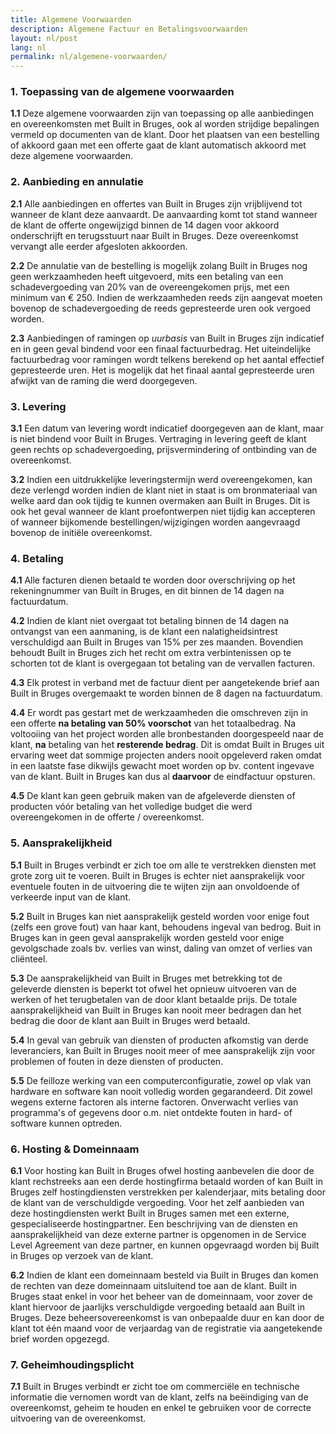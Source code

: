 ```yaml
---
title: Algemene Voorwaarden
description: Algemene Factuur en Betalingsvoorwaarden
layout: nl/post
lang: nl
permalink: nl/algemene-voorwaarden/
---
```


### 1. Toepassing van de algemene voorwaarden

**1.1** Deze algemene voorwaarden zijn van toepassing op alle aanbiedingen en overeenkomsten met Built in Bruges, ook al worden strijdige bepalingen vermeld op documenten van de klant. Door het plaatsen van een bestelling of akkoord gaan met een offerte gaat de klant automatisch akkoord met deze algemene voorwaarden.

### 2. Aanbieding en annulatie

**2.1** Alle aanbiedingen en offertes van Built in Bruges zijn vrijblijvend tot wanneer de klant deze aanvaardt. De aanvaarding komt tot stand wanneer de klant de offerte ongewijzigd binnen de 14 dagen voor akkoord onderschrijft en terugsstuurt naar Built in Bruges. Deze overeenkomst vervangt alle eerder afgesloten akkoorden.

**2.2** De annulatie van de bestelling is mogelijk zolang Built in Bruges nog geen werkzaamheden heeft uitgevoerd, mits een betaling van een schadevergoeding van 20% van de overeengekomen prijs, met een minimum van € 250. Indien de werkzaamheden reeds zijn aangevat moeten bovenop de schadevergoeding de reeds gepresteerde uren ook vergoed worden.

**2.3** Aanbiedingen of ramingen op *uurbasis* van Built in Bruges zijn indicatief en in geen geval bindend voor een finaal factuurbedrag. Het uiteindelijke factuurbedrag voor ramingen wordt telkens berekend op het aantal effectief gepresteerde uren. Het is mogelijk dat het finaal aantal gepresteerde uren afwijkt van de raming die werd doorgegeven.

### 3. Levering

**3.1** Een datum van levering wordt indicatief doorgegeven aan de klant, maar is niet bindend voor Built in Bruges. Vertraging in levering geeft de klant geen rechts op schadevergoeding, prijsvermindering of ontbinding van de overeenkomst.

**3.2** Indien een uitdrukkelijke leveringstermijn werd overeengekomen, kan deze verlengd worden indien de klant niet in staat is om bronmateriaal van welke aard dan ook tijdig te kunnen overmaken aan Built in Bruges. Dit is ook het geval wanneer de klant proefontwerpen niet tijdig kan accepteren of wanneer bijkomende bestellingen/wijzigingen worden aangevraagd bovenop de initiële overeenkomst.

### 4. Betaling

**4.1** Alle facturen dienen betaald te worden door overschrijving op het rekeningnummer van Built in Bruges, en dit binnen de 14 dagen na factuurdatum.

**4.2** Indien de klant niet overgaat tot betaling binnen de 14 dagen na ontvangst van een aanmaning, is de klant een nalatigheidsintrest verschuldigd aan Built in Bruges van 15% per zes maanden. Bovendien behoudt Built in Bruges zich het recht om extra verbintenissen op te schorten tot de klant is overgegaan tot betaling van de vervallen facturen.

**4.3** Elk protest in verband met de factuur dient per aangetekende brief aan Built in Bruges overgemaakt te worden binnen de 8 dagen na factuurdatum.

**4.4** Er wordt pas gestart met de werkzaamheden die omschreven zijn in een offerte **na betaling van 50% voorschot** van het totaalbedrag. Na voltooiing van het project worden alle bronbestanden doorgespeeld naar de klant, **na** betaling van het **resterende bedrag**. Dit is omdat Built in Bruges uit ervaring weet dat sommige projecten anders nooit opgeleverd raken omdat in een laatste fase dikwijls gewacht moet worden op bv. content ingevave van de klant. Built in Bruges kan dus al **daarvoor** de eindfactuur opsturen.

**4.5** De klant kan geen gebruik maken van de afgeleverde diensten of producten vóór betaling van het volledige budget die werd overeengekomen in de offerte / overeenkomst.

### 5. Aansprakelijkheid

**5.1** Built in Bruges verbindt er zich toe om alle te verstrekken diensten met grote zorg uit te voeren. Built in Bruges is echter niet aansprakelijk voor eventuele fouten in de uitvoering die te wijten zijn aan onvoldoende of verkeerde input van de klant.

**5.2** Built in Bruges kan niet aansprakelijk gesteld worden voor enige fout (zelfs een grove fout) van haar kant, behoudens ingeval van bedrog. Buit in Bruges kan in geen geval aansprakelijk worden gesteld voor enige gevolgschade zoals bv. verlies van winst, daling van omzet of verlies van cliënteel.

**5.3** De aansprakelijkheid van Built in Bruges met betrekking tot de geleverde diensten is beperkt tot ofwel het opnieuw uitvoeren van de werken of het terugbetalen van de door klant betaalde prijs. De totale aansprakelijkheid van Built in Bruges kan nooit meer bedragen dan het bedrag die door de klant aan Built in Bruges werd betaald.

**5.4** In geval van gebruik van diensten of producten afkomstig van derde leveranciers, kan Built in Bruges nooit meer of mee aansprakelijk zijn voor problemen of fouten in deze diensten of producten.

**5.5** De feilloze werking van een computerconfiguratie, zowel op vlak van hardware en software kan nooit volledig worden gegarandeerd. Dit zowel wegens externe factoren als interne factoren. Onverwacht verlies van programma's of gegevens door o.m. niet ontdekte fouten in hard- of software kunnen optreden.

### 6. Hosting & Domeinnaam

**6.1** Voor hosting kan Built in Bruges ofwel hosting aanbevelen die door de klant rechstreeks aan een derde hostingfirma betaald worden of kan Built in Bruges zelf hostingdiensten verstrekken per kalenderjaar, mits betaling door de klant van de verschuldigde vergoeding. Voor het zelf aanbieden van deze hostingdiensten werkt Built in Bruges samen met een externe, gespecialiseerde hostingpartner. Een beschrijving van de diensten en aansprakelijkheid van deze externe partner is opgenomen in de Service Level Agreement van deze partner, en kunnen opgevraagd worden bij Built in Bruges op verzoek van de klant.

**6.2** Indien de klant een domeinnaam besteld via Built in Bruges dan komen de rechten van deze domeinnaam uitsluitend toe aan de klant. Built in Bruges staat enkel in voor het beheer van de domeinnaam, voor zover de klant hiervoor de jaarlijks verschuldigde vergoeding betaald aan Built in Bruges. Deze beheersovereenkomst is van onbepaalde duur en kan door de klant tot één maand voor de verjaardag van de registratie via aangetekende brief worden opgezegd.

### 7. Geheimhoudingsplicht

**7.1** Built in Bruges verbindt er zicht toe om commerciële en technische informatie die vernomen wordt van de klant, zelfs na beëindiging van de overeenkomst, geheim te houden en enkel te gebruiken voor de correcte uitvoering van de overeenkomst.

